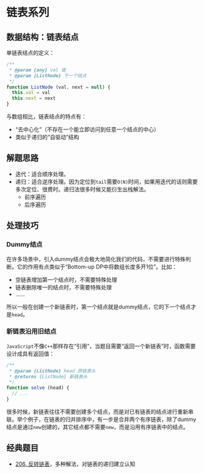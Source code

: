# 链表系列

## 数据结构：链表结点

单链表结点的定义：

```js
/**
 * @param {any} val 值
 * @param {ListNode} 下一个结点
 */
function ListNode (val, next = null) {
  this.val = val
  this.next = next
}
```

与数组相比，链表结点的特点有：

- “去中心化”（不存在一个能立即访问到任意一个结点的中心）
- 类似于递归的“自驱动”结构

## 解题思路

- 迭代：适合顺序处理。
- 递归：适合逆序处理。因为定位到`tail`需要`O(N)`时间，如果用迭代的话则需要多次定位、很费时。递归法很多时候又能衍生出栈解法。
  - 前序遍历
  - 后序遍历

## 处理技巧

### Dummy结点

在许多场景中，引入dummy结点会极大地简化我们的代码，不需要进行特殊判断。它的作用有点类似于“Bottom-up DP中将数组长度多开1位”。比如：

- 空链表增加第一个结点时，不需要特殊处理
- 链表删除唯一的结点时，不需要特殊处理
- ……

所以一般在创建一个新链表时，第一个结点就是dummy结点，它的下一个结点才是`head`。

### 新链表沿用旧结点

`JavaScript`不像`C++`那样存在“引用”，当题目需要“返回一个新链表”时，函数需要设计成具有返回值：

```js
/**
 * @param {ListNode} head 原链表头
 * @returns {ListNode} 新链表头
 */
function solve (head) {
  // ...
}
```

很多时候，新链表往往不需要创建多个结点，而是对已有链表的结点进行重新串联。举个例子，在链表的归并排序中，有一步是合并两个有序链表，除了dummy结点是通过`new`创建的，其它结点都不需要`new`，而是沿用有序链表中的结点。

## 经典题目

- [206. 反转链表](https://leetcode-cn.com/problems/reverse-linked-list/)，多种解法，对链表的递归建立认知
